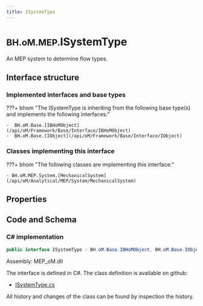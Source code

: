 ```yaml
---
title: ISystemType
---
```


# <small>BH.oM.MEP.</small>**ISystemType**

An MEP system to determine flow types.

## Interface structure

### Implemented interfaces and base types

???+ bhom "The ISystemType is inheriting from the following base type(s) and implements the following interfaces:"

    -  BH.oM.Base.[IBHoMObject](/api/oM/Framework/Base/Interface/IBHoMObject)
    -  BH.oM.Base.[IObject](/api/oM/Framework/Base/Interface/IObject)


### Classes implementing this interface

???+ bhom "The following classes are implementing this interface:"

    - BH.oM.MEP.System.[MechanicalSystem](/api/oM/Analytical/MEP/System/MechanicalSystem)


## Properties

## Code and Schema

### C# implementation

``` C# title="C#"
public interface ISystemType : BH.oM.Base.IBHoMObject, BH.oM.Base.IObject
```

Assembly: MEP_oM.dll

The interface is defined in C#. The class definition is available on github:

- [ISystemType.cs](https://github.com/BHoM/BHoM/blob/develop/MEP_oM/System\ISystemType.cs)

All history and changes of the class can be found by inspection the history.
